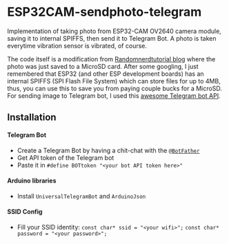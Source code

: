 # ESP32CAM-sendphoto-telegram
Implementation of taking photo from ESP32-CAM OV2640 camera module, saving it to internal SPIFFS, then send it to Telegram Bot. A photo is taken everytime vibration sensor is vibrated, of course.

The code itself is a modification from [Randomnerdtutorial blog](https://randomnerdtutorials.com/esp32-cam-take-photo-save-microsd-card/) where the photo was just saved to a MicroSD card. After some googling, I just remembered that ESP32 (and other ESP development boards) has an internal SPIFFS (SPI Flash File System) which can store files for up to 4MB, thus, you can use this to save you from paying couple bucks for a MicroSD. For sending image to Telegram bot, I used this [awesome Telegram bot API](https://github.com/witnessmenow/Universal-Arduino-Telegram-Bot).

## Installation
#### Telegram Bot
- Create a Telegram Bot by having a chit-chat with the [`@BotFather`](https://t.me/BotFather)
- Get API token of the Telegram bot
- Paste it in `#define BOTtoken "<your bot API token here>"`
#### Arduino libraries
- Install `UniversalTelegramBot` and `ArduinoJson`
#### SSID Config
- Fill your SSID identity:
`const char* ssid = "<your wifi>";` 
`const char* password = "<your password>";`